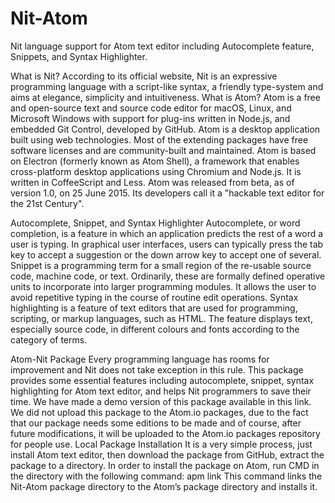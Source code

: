 # Nit-Atom
Nit language support for Atom text editor including Autocomplete feature, Snippets, and Syntax Highlighter.


What is Nit?
According to its official website, Nit is an expressive programming language with a script-like syntax, a friendly type-system and aims at elegance, simplicity and intuitiveness.
What is Atom?
Atom is a free and open-source text and source code editor for macOS, Linux, and Microsoft Windows with support for plug-ins written in Node.js, and embedded Git Control, developed by GitHub. Atom is a desktop application built using web technologies. Most of the extending packages have free software licenses and are community-built and maintained. Atom is based on Electron (formerly known as Atom Shell), a framework that enables cross-platform desktop applications using Chromium and Node.js. It is written in CoffeeScript and Less. Atom was released from beta, as of version 1.0, on 25 June 2015. Its developers call it a "hackable text editor for the 21st Century".

Autocomplete, Snippet, and Syntax Highlighter
Autocomplete, or word completion, is a feature in which an application predicts the rest of a word a user is typing. In graphical user interfaces, users can typically press the tab key to accept a suggestion or the down arrow key to accept one of several.
Snippet is a programming term for a small region of the re-usable source code, machine code, or text. Ordinarily, these are formally defined operative units to incorporate into larger programming modules. It allows the user to avoid repetitive typing in the course of routine edit operations.
Syntax highlighting is a feature of text editors that are used for programming, scripting, or markup languages, such as HTML. The feature displays text, especially source code, in different colours and fonts according to the category of terms.

Atom-Nit Package
Every programming language has rooms for improvement and Nit does not take exception in this rule. This package provides some essential features including autocomplete, snippet, syntax highlighting for Atom text editor, and helps Nit programmers to save their time.
We have made a demo version of this package available in this link. We did not upload this package to the Atom.io packages, due to the fact that our package needs some editions to be made and of course, after future modifications, it will be uploaded to the Atom.io packages repository for people use.
Local Package Installation
It is a very simple process, just install Atom text editor,  then download the package from GitHub, extract the package to a directory. In order to install the package on Atom, run CMD in the directory with the following command:
apm link
This command links the Nit-Atom package directory to the Atom’s package directory and installs it.



